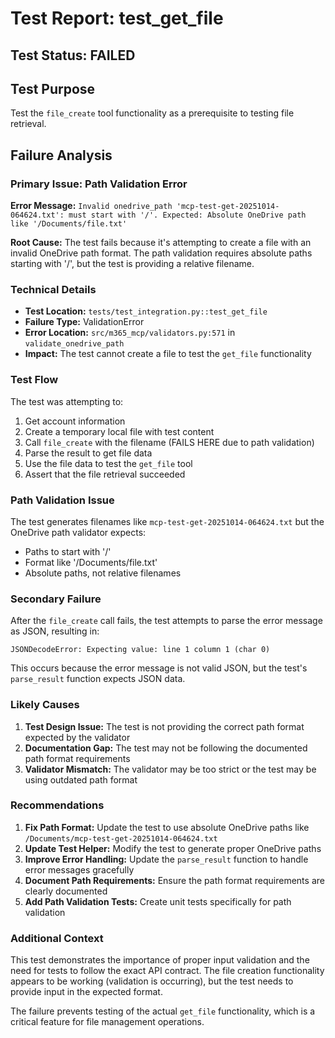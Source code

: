 # Test Report: test_get_file

## Test Status: FAILED

## Test Purpose
Test the `file_create` tool functionality as a prerequisite to testing file retrieval.

## Failure Analysis

### Primary Issue: Path Validation Error
**Error Message:** `Invalid onedrive_path 'mcp-test-get-20251014-064624.txt': must start with '/'. Expected: Absolute OneDrive path like '/Documents/file.txt'`

**Root Cause:** The test fails because it's attempting to create a file with an invalid OneDrive path format. The path validation requires absolute paths starting with '/', but the test is providing a relative filename.

### Technical Details
- **Test Location:** `tests/test_integration.py::test_get_file`
- **Failure Type:** ValidationError
- **Error Location:** `src/m365_mcp/validators.py:571` in `validate_onedrive_path`
- **Impact:** The test cannot create a file to test the `get_file` functionality

### Test Flow
The test was attempting to:
1. Get account information
2. Create a temporary local file with test content
3. Call `file_create` with the filename (FAILS HERE due to path validation)
4. Parse the result to get file data
5. Use the file data to test the `get_file` tool
6. Assert that the file retrieval succeeded

### Path Validation Issue
The test generates filenames like `mcp-test-get-20251014-064624.txt` but the OneDrive path validator expects:
- Paths to start with '/'
- Format like '/Documents/file.txt'
- Absolute paths, not relative filenames

### Secondary Failure
After the `file_create` call fails, the test attempts to parse the error message as JSON, resulting in:
```
JSONDecodeError: Expecting value: line 1 column 1 (char 0)
```

This occurs because the error message is not valid JSON, but the test's `parse_result` function expects JSON data.

### Likely Causes
1. **Test Design Issue:** The test is not providing the correct path format expected by the validator
2. **Documentation Gap:** The test may not be following the documented path format requirements
3. **Validator Mismatch:** The validator may be too strict or the test may be using outdated path format

### Recommendations
1. **Fix Path Format:** Update the test to use absolute OneDrive paths like `/Documents/mcp-test-get-20251014-064624.txt`
2. **Update Test Helper:** Modify the test to generate proper OneDrive paths
3. **Improve Error Handling:** Update the `parse_result` function to handle error messages gracefully
4. **Document Path Requirements:** Ensure the path format requirements are clearly documented
5. **Add Path Validation Tests:** Create unit tests specifically for path validation

### Additional Context
This test demonstrates the importance of proper input validation and the need for tests to follow the exact API contract. The file creation functionality appears to be working (validation is occurring), but the test needs to provide input in the expected format.

The failure prevents testing of the actual `get_file` functionality, which is a critical feature for file management operations.

